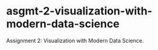 # asgmt-2-visualization-with-modern-data-science
Assignment 2: Visualization with Modern Data Science.
